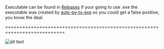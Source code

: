 Executable can be found in [Releases](https://github.com/sibercat/SibercatsLauncher/releases) If your going to use .exe the executable was created by [auto-py-to-exe](https://github.com/brentvollebregt/auto-py-to-exe) so you could get a false positive, you know the deal.

===========================================================================

![alt text](https://cdn.discordapp.com/attachments/1077995857108017344/1307897879813161001/image.png?ex=673bfa52&is=673aa8d2&hm=3275126fc46f2da90ba07f63793dab153ab804c22fe2382917a0d5259b4d156a&)
